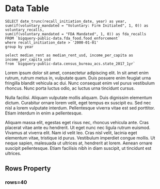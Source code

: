 # Data Table

```fda_recalls
SELECT date_trunc(recall_initiation_date, year) as year,
sum(if(voluntary_mandated = "Voluntary: Firm Initiated", 1, 0)) as voluntary_recalls,
sum(if(voluntary_mandated = "FDA Mandated", 1, 0)) as fda_recalls
FROM `bigquery-public-data.fda_food.food_enforcement`
where recall_initiation_date > '2000-01-01'
group by year
```

```census
select median_rent as median_rent_usd, income_per_capita as income_per_capita_usd
from `bigquery-public-data.census_bureau_acs.state_2017_1yr`
```

Lorem ipsum dolor sit amet, consectetur adipiscing elit. In sit amet enim rutrum, rutrum metus in, vulputate quam. Duis posuere enim feugiat urna fringilla blandit vehicula ac dui. Nunc consequat enim vel purus vestibulum rhoncus. Nunc porta luctus odio, ac luctus urna tincidunt cursus.
<DataTable data={fda_recalls}/>

Nulla facilisi. Aliquam vulputate mollis aliquam. Duis dignissim elementum dictum. Curabitur ornare lorem velit, eget tempus ex suscipit eu. Sed nec nisl a lorem vulputate interdum. Pellentesque viverra vitae est sed porttitor. Etiam interdum in enim a pellentesque.

<DataTable data={census} rowNumbers=true search=true rowLines=true/>

Aliquam massa elit, egestas eget risus nec, rhoncus vehicula ante. Cras placerat vitae ante eu hendrerit. Ut eget nunc nec ligula rutrum euismod. Vivamus at viverra elit. Nam id velit leo. Cras nisl velit, lacinia eget elementum vitae, tristique id purus. Vestibulum imperdiet congue mollis. Ut neque sapien, malesuada ut ultrices at, hendrerit at lorem. Aenean ornare suscipit pellentesque. Etiam facilisis nibh in diam suscipit, ut tincidunt est ultrices.

## Rows Property

### rows=40

<DataTable data={census} rows=40 rowNumbers=true/>
